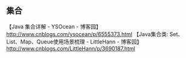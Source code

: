 ## 集合  


【Java 集合详解 - YSOcean - 博客园】  
http://www.cnblogs.com/ysocean/p/6555373.html
【Java集合类: Set、List、Map、Queue使用场景梳理 - LittleHann - 博客园】  
http://www.cnblogs.com/LittleHann/p/3690187.html